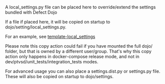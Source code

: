 A local_settings.py file can be placed here to override/extend the settings bundled with Defect Dojo

If a file if placed here, it will be copied on startup to dojo/setting/local_settings.py.

For an example, see [template-local_settings](../dojo/settings/template-local_settings)

Please note this copy action could fail if you have mounted the full dojo/ folder, but that is owned by a different user/group.
That's why this copy action only happens in docker-compose release mode, and not in dev/ptvsd/unit_tests/integration_tests modes.

For advanced usage you can also place a settings.dist.py or settings.py file. These will also be copied on startup to dojo/settings.



